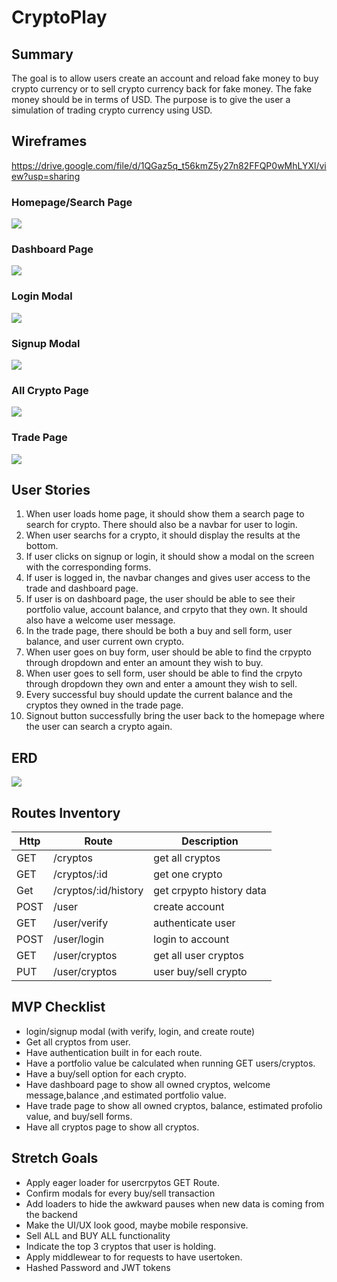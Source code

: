 # CryptoPlay

## Summary

The goal is to allow users create an account and reload fake money to buy crypto currency or to sell crypto currency back for fake money. The fake money should be in terms of USD. The purpose is to give the user a simulation of trading crypto currency using USD.

## Wireframes
https://drive.google.com/file/d/1QGaz5q_t56kmZ5y27n82FFQP0wMhLYXl/view?usp=sharing

### Homepage/Search Page
<img src="https://github.com/JasonOuyang8000/Crypto-Exchange-Backend/blob/master/wireframes/Homepage.JPG">

### Dashboard Page
<img src="https://github.com/JasonOuyang8000/Crypto-Exchange-Backend/blob/master/wireframes/Dashboard Page.JPG">

### Login Modal
<img src="https://github.com/JasonOuyang8000/Crypto-Exchange-Backend/blob/master/wireframes/LoginForm.JPG">

### Signup Modal

<img src="https://github.com/JasonOuyang8000/Crypto-Exchange-Backend/blob/master/wireframes/SignupForm.JPG">

### All Crypto Page
<img src="https://github.com/JasonOuyang8000/Crypto-Exchange-Backend/blob/master/wireframes/AllCryptoPage.JPG">

### Trade Page
<img src="https://github.com/JasonOuyang8000/Crypto-Exchange-Backend/blob/master/wireframes/Tradepage.JPG">

## User Stories

1. When user loads home page, it should show them a search page to search for crypto. There should also be a navbar for user to login. 
2. When user searchs for a crypto, it should display the results at the bottom. 
3. If user clicks on signup or login, it should show a modal on the screen with the corresponding forms.
4. If user is logged in, the navbar changes and gives user access to the trade and dashboard page.
5. If user is on dashboard page, the user should be able to see their portfolio value, account balance, and crpyto that they own. It should also have a welcome user message.
6. In the trade page, there should be both a buy and sell form, user balance, and user current own crypto. 
7. When user goes on buy form, user should be able to find the crpypto through dropdown and enter an amount they wish to buy.
8. When user goes to sell form, user should be able to find the crpyto through dropdown they own and enter a amount they wish to sell. 
9. Every successful buy should update the current balance and the cryptos they owned in the trade page.
10. Signout button successfully bring the user back to the homepage where the user can search a crypto again. 

## ERD

<img src="https://github.com/JasonOuyang8000/Crypto-Exchange-Backend/blob/master/erd/erd_one.JPG">

## Routes Inventory

| Http | Route | Description |
|------|-------|-------------|
|   GET   |  /cryptos     |  get all cryptos |
|   GET  |   /cryptos/:id  |   get one crypto |
|   Get  |   /cryptos/:id/history | get crpypto history data|
|   POST   |  /user |  create account|
|   GET  |  /user/verify |  authenticate user|
|   POST   |  /user/login|   login to account|
|   GET   |  /user/cryptos|   get all user cryptos|
|   PUT  |  /user/cryptos |  user buy/sell crypto|


## MVP Checklist
* login/signup modal (with verify, login, and create route)
* Get all cryptos from user.
* Have authentication built in for each route.
* Have a portfolio value be calculated when running GET users/cryptos.
* Have a buy/sell option for each crypto.
* Have dashboard page to show all owned cryptos, welcome message,balance ,and estimated portfolio value.
* Have trade page to show all owned cryptos, balance, estimated profolio value, and buy/sell forms.
* Have all cryptos page to show all cryptos.

## Stretch Goals
* Apply eager loader for usercrpytos GET Route.
* Confirm modals for every buy/sell transaction
* Add loaders to hide the awkward pauses when new data is coming from the backend
* Make the UI/UX look good, maybe mobile responsive.
* Sell ALL and BUY ALL functionality 
* Indicate the top 3 cryptos that user is holding.
* Apply middlewear to for requests to have usertoken.
* Hashed Password and JWT tokens 
